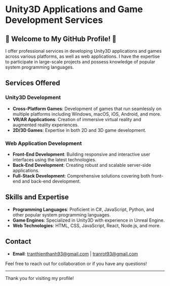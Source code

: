 # Unity3D Applications and Game Development Services

## 🌟 Welcome to My GitHub Profile! 🌟

I offer professional services in developing Unity3D applications and games across various platforms, as well as web applications. I have the expertise to participate in large-scale projects and possess knowledge of popular system programming languages.

## Services Offered

### Unity3D Development
- **Cross-Platform Games**: Development of games that run seamlessly on multiple platforms including Windows, macOS, iOS, Android, and more.
- **VR/AR Applications**: Creation of immersive virtual reality and augmented reality experiences.
- **2D/3D Games**: Expertise in both 2D and 3D game development.

### Web Application Development
- **Front-End Development**: Building responsive and interactive user interfaces using the latest technologies.
- **Back-End Development**: Creating robust and scalable server-side applications.
- **Full-Stack Development**: Comprehensive solutions covering both front-end and back-end development.

## Skills and Expertise
- **Programming Languages**: Proficient in C#, JavaScript, Python, and other popular system programming languages.
- **Game Engines**: Specialized in Unity3D with experience in Unreal Engine.
- **Web Technologies**: HTML, CSS, JavaScript, React, Node.js, and more.

## Contact
- **Email**: [tranthienthanh93@gmail.com](mailto:tranthienthanh93@gmail.com) | [tranrot93@gmail.com](mailto:tranrot93@gmail.com)

Feel free to reach out for collaboration or if you have any questions!

---

Thank you for visiting my profile!
